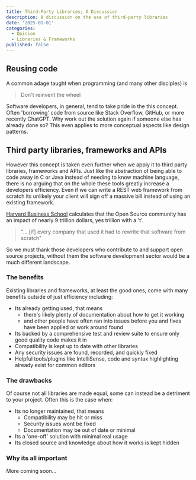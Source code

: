```yaml
---
title: Third-Party Libraries; A Discussion
description: A discussion on the use of third-party libraries
date: '2025-01-01'
categories:
  - Opinion
  - Libraries & Frameworks
published: false
---
```


## Reusing code
A common adage taught when programming (and many other disciples) is
> Don't reinvent the wheel

Software developers, in general, tend to take pride in the this concept. Often 'borrowing' code from source like Stack Overflow, GitHub, or more recently ChatGPT. Why work out the solution again if someone else has already done so? This even applies to more conceptual aspects like design patterns.

## Third party libraries, frameworks and APIs
However this concept is taken even further when we apply it to third party libraries, frameworks and APIs. Just like the abstraction of being able to code away in C or Java instead of needing to know machine language, there is no arguing that on the whole these tools greatly increase a developers efficiency. Even if we can write a REST web framework from scratch its unlikely your client will sign off a massive bill instead of using an existing framework. 

[Harvard Business School](https://www.library.hbs.edu/working-knowledge/open-source-software-the-nine-trillion-resource-companies-take-for-granted) calculates that the Open Source community has an impact of nearly 9 trillion dollars, yes trillion with a 't'.
> "... [if] every company that used it had to rewrite that software from scratch"

So we must thank those developers who contribute to and support open source projects, without them the software development sector would be a much different landscape.

### The benefits
Existing libraries and frameworks, at least the good ones, come with many benefits outside of just efficiency including:
- Its already getting used, that means
  - there's likely plenty of documentation about how to get it working
  - and other people have often ran into issues before you and fixes have been applied or work around found
- Its backed by a comprehensive test and review suite to ensure only good quality code makes it in
- Compatibility is kept up to date with other libraries
- Any security issues are found, recorded, and quickly fixed
- Helpful tools/plugins like IntelliSense, code and syntax highlighting already exist for common editors

### The drawbacks
Of course not all libraries are made equal, some can instead be a detriment to your project. Often this is the case when:
- Its no longer maintained, that means
  - Compatibility may be hit or miss
  - Security issues wont be fixed
  - Documentation may be out of date or minimal
- Its a 'one-off' solution with minimal real usage
- Its closed source and knowledge about how it works is kept hidden

### Why its all important
More coming soon...